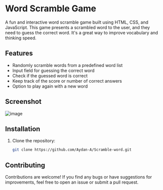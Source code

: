 # Word Scramble Game

A fun and interactive word scramble game built using HTML, CSS, and JavaScript. This game presents a scrambled word to the user, and they need to guess the correct word. It's a great way to improve vocabulary and thinking speed.

## Features

- Randomly scramble words from a predefined word list
- Input field for guessing the correct word
- Check if the guessed word is correct
- Keep track of the score or number of correct answers
- Option to play again with a new word

## Screenshot

![image](https://github.com/user-attachments/assets/e1dfe646-e2c6-4272-9317-59c945ecae0b)


## Installation

1. Clone the repository:

   ```bash
   git clone https://github.com/Aydan-A/Scramble-word.git

## Contributing
Contributions are welcome! If you find any bugs or have suggestions for improvements, feel free to open an issue or submit a pull request.

